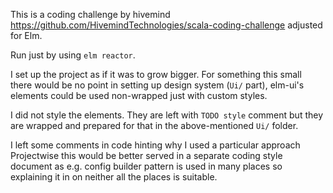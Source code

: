 This is a coding challenge by hivemind https://github.com/HivemindTechnologies/scala-coding-challenge adjusted for Elm.

Run just by using `elm reactor`.

I set up the project as if it was to grow bigger. 
For something this small there would be no point in setting up design system (`Ui/` part),
elm-ui's elements could be used non-wrapped just with custom styles.

I did not style the elements. They are left with `TODO style` comment
but they are wrapped and prepared for that in the above-mentioned `Ui/` folder.

I left some comments in code hinting why I used a particular approach
Projectwise this would be better served in a separate coding style document
as e.g. config builder pattern is used in many places so explaining it
in on neither all the places is suitable.

